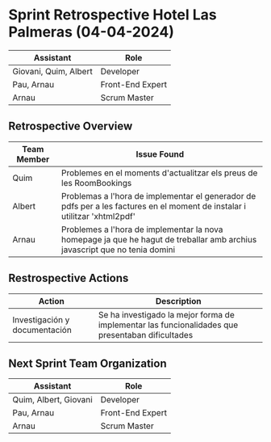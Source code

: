 # Sprint Retrospective Hotel Las Palmeras (04-04-2024)

| Assistant  | Role  |  
|---|---|
| Giovani, Quim, Albert  | Developer  |   
| Pau, Arnau |  Front-End Expert |  
| Arnau |  Scrum Master |  

## Retrospective Overview 

| Team Member  | Issue Found  |  
|---|---|
| Quim  | Problemes en el moments d'actualitzar els preus de les RoomBookings  |   
| Albert  | Problemas a l'hora de implementar el generador de pdfs per a les factures en el moment de instalar i utilitzar 'xhtml2pdf'  |
| Arnau | Problemes a l'hora de implementar la nova homepage ja que he hagut de treballar amb archius javascript que no tenia domini |


## Restrospective Actions

| Action  | Description |  
|---|---|
| Investigación y documentación  | Se ha investigado la mejor forma de implementar las funcionalidades que presentaban dificultades  |   


## Next Sprint Team Organization

| Assistant  | Role  |  
|---|---|
| Quim, Albert, Giovani  | Developer  |   
| Pau, Arnau |  Front-End Expert |  
| Arnau |  Scrum Master |  
